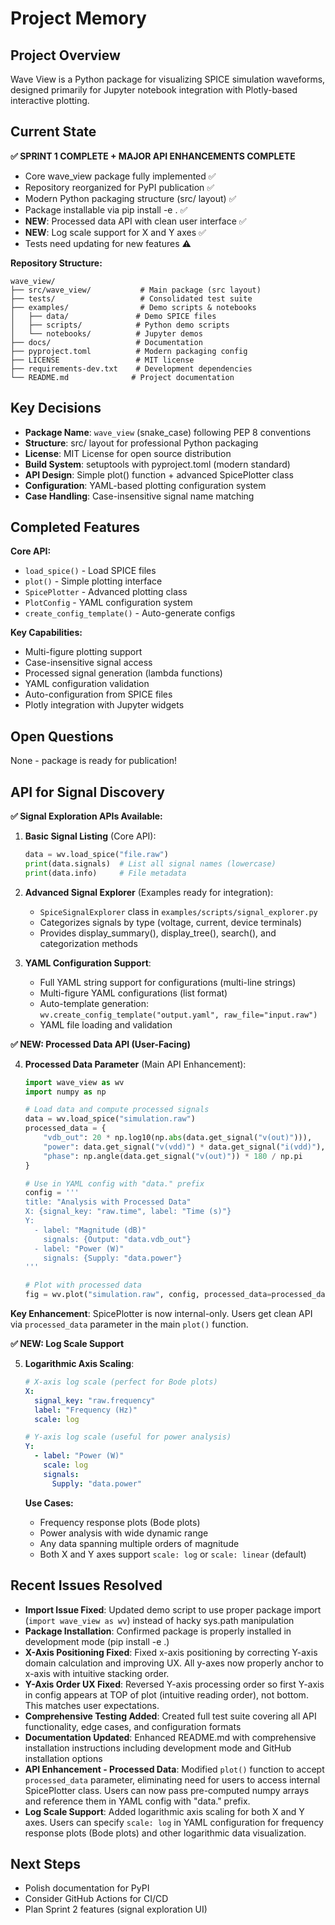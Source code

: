 # Project Memory

## Project Overview
Wave View is a Python package for visualizing SPICE simulation waveforms, designed primarily for Jupyter notebook integration with Plotly-based interactive plotting.

## Current State
**✅ SPRINT 1 COMPLETE + MAJOR API ENHANCEMENTS COMPLETE**
- Core wave_view package fully implemented ✅
- Repository reorganized for PyPI publication ✅
- Modern Python packaging structure (src/ layout) ✅
- Package installable via pip install -e . ✅
- **NEW**: Processed data API with clean user interface ✅
- **NEW**: Log scale support for X and Y axes ✅
- Tests need updating for new features ⚠️

**Repository Structure:**
```
wave_view/
├── src/wave_view/           # Main package (src layout)
├── tests/                   # Consolidated test suite
├── examples/                # Demo scripts & notebooks
│   ├── data/               # Demo SPICE files
│   ├── scripts/            # Python demo scripts  
│   └── notebooks/          # Jupyter demos
├── docs/                   # Documentation
├── pyproject.toml          # Modern packaging config
├── LICENSE                 # MIT license
├── requirements-dev.txt    # Development dependencies
└── README.md              # Project documentation
```

## Key Decisions
- **Package Name**: `wave_view` (snake_case) following PEP 8 conventions
- **Structure**: src/ layout for professional Python packaging  
- **License**: MIT License for open source distribution
- **Build System**: setuptools with pyproject.toml (modern standard)
- **API Design**: Simple plot() function + advanced SpicePlotter class
- **Configuration**: YAML-based plotting configuration system
- **Case Handling**: Case-insensitive signal name matching

## Completed Features
**Core API:**
- `load_spice()` - Load SPICE files
- `plot()` - Simple plotting interface  
- `SpicePlotter` - Advanced plotting class
- `PlotConfig` - YAML configuration system
- `create_config_template()` - Auto-generate configs

**Key Capabilities:**
- Multi-figure plotting support
- Case-insensitive signal access
- Processed signal generation (lambda functions)
- YAML configuration validation
- Auto-configuration from SPICE files
- Plotly integration with Jupyter widgets

## Open Questions
None - package is ready for publication!

## API for Signal Discovery

**✅ Signal Exploration APIs Available:**

1. **Basic Signal Listing** (Core API):
   ```python
   data = wv.load_spice("file.raw")
   print(data.signals)  # List all signal names (lowercase)
   print(data.info)     # File metadata
   ```

2. **Advanced Signal Explorer** (Examples ready for integration):
   - `SpiceSignalExplorer` class in `examples/scripts/signal_explorer.py`
   - Categorizes signals by type (voltage, current, device terminals)
   - Provides display_summary(), display_tree(), search(), and categorization methods

3. **YAML Configuration Support**:
   - Full YAML string support for configurations (multi-line strings)
   - Multi-figure YAML configurations (list format)
   - Auto-template generation: `wv.create_config_template("output.yaml", raw_file="input.raw")`
   - YAML file loading and validation

**✅ NEW: Processed Data API (User-Facing)**

4. **Processed Data Parameter** (Main API Enhancement):
   ```python
   import wave_view as wv
   import numpy as np
   
   # Load data and compute processed signals
   data = wv.load_spice("simulation.raw")
   processed_data = {
       "vdb_out": 20 * np.log10(np.abs(data.get_signal("v(out)"))),
       "power": data.get_signal("v(vdd)") * data.get_signal("i(vdd)"),
       "phase": np.angle(data.get_signal("v(out)")) * 180 / np.pi
   }
   
   # Use in YAML config with "data." prefix
   config = '''
   title: "Analysis with Processed Data"
   X: {signal_key: "raw.time", label: "Time (s)"}
   Y:
     - label: "Magnitude (dB)"
       signals: {Output: "data.vdb_out"}
     - label: "Power (W)"
       signals: {Supply: "data.power"}
   '''
   
   # Plot with processed data
   fig = wv.plot("simulation.raw", config, processed_data=processed_data)
   ```

**Key Enhancement**: SpicePlotter is now internal-only. Users get clean API via `processed_data` parameter in the main `plot()` function.

**✅ NEW: Log Scale Support**

5. **Logarithmic Axis Scaling**:
   ```yaml
   # X-axis log scale (perfect for Bode plots)
   X:
     signal_key: "raw.frequency"
     label: "Frequency (Hz)"
     scale: log
   
   # Y-axis log scale (useful for power analysis)  
   Y:
     - label: "Power (W)"
       scale: log
       signals:
         Supply: "data.power"
   ```
   
   **Use Cases:**
   - Frequency response plots (Bode plots)
   - Power analysis with wide dynamic range
   - Any data spanning multiple orders of magnitude
   - Both X and Y axes support `scale: log` or `scale: linear` (default)

## Recent Issues Resolved
- **Import Issue Fixed**: Updated demo script to use proper package import (`import wave_view as wv`) instead of hacky sys.path manipulation
- **Package Installation**: Confirmed package is properly installed in development mode (pip install -e .)
- **X-Axis Positioning Fixed**: Fixed x-axis positioning by correcting Y-axis domain calculation and improving UX. All y-axes now properly anchor to x-axis with intuitive stacking order.
- **Y-Axis Order UX Fixed**: Reversed Y-axis processing order so first Y-axis in config appears at TOP of plot (intuitive reading order), not bottom. This matches user expectations.
- **Comprehensive Testing Added**: Created full test suite covering all API functionality, edge cases, and configuration formats
- **Documentation Updated**: Enhanced README.md with comprehensive installation instructions including development mode and GitHub installation options
- **API Enhancement - Processed Data**: Modified `plot()` function to accept `processed_data` parameter, eliminating need for users to access internal SpicePlotter class. Users can now pass pre-computed numpy arrays and reference them in YAML config with "data." prefix.
- **Log Scale Support**: Added logarithmic axis scaling for both X and Y axes. Users can specify `scale: log` in YAML configuration for frequency response plots (Bode plots) and other logarithmic data visualization.

## Next Steps
- Polish documentation for PyPI
- Consider GitHub Actions for CI/CD
- Plan Sprint 2 features (signal exploration UI) 